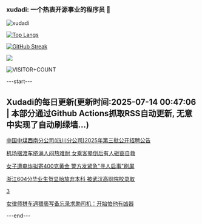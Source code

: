 ### xudadi: 一个热衷开源事业的程序员 👋

![xudadi](https://github-readme-stats-git-masterorgs-github-readme-stats-team.vercel.app/api?username=xudadi)

[![Top Langs](https://github-readme-stats.vercel.app/api/top-langs/?username=xudadi)](https://github.com/anuraghazra/github-readme-stats)

[![GitHub Streak](https://streak-stats.demolab.com?user=xudadi&locale=zh_Hans)](https://git.io/streak-stats)

![](https://raw.githubusercontent.com/xudadi/xudadi/main/assets/github-contribution-grid-snake.svg)

![VISITOR+COUNT](https://komarev.com/ghpvc/?username=xudadi&label=VISITOR+COUNT)


---start---

## Xudadi的每日更新(更新时间:2025-07-14 00:47:06 | 本部分通过Github Actions抓取RSS自动更新, 无意中实现了自动刷绿墙...)

[中国中煤西南分公司(四川分公司)2025年第三批公开招聘公告](https://www.gongkaoleida.com/article/2507061)

[机场摆渡车挤满人闷热难耐 女乘客晕倒后有人砸窗自救](https://m.163.com/news/article/K4C7JV3D05561G0D.html)

[女子遭电诈拟寄400克黄金 警方发紧急"寻人启事"刷屏](https://m.163.com/news/article/K4C764CV051492T3.html)

[浙江604分毕业生贺显贻放弃本科 被武汉高职院校录取](https://m.163.com/news/article/K4BVG5SF05149FJ6.html)

[3](https://m.163.com/touch/news/sub/domestic)

[女律师拼车遇猥亵写备忘录求助司机：开始怕他有凶器](https://m.163.com/news/article/K4BVV9EC051492T3.html)

---end---
